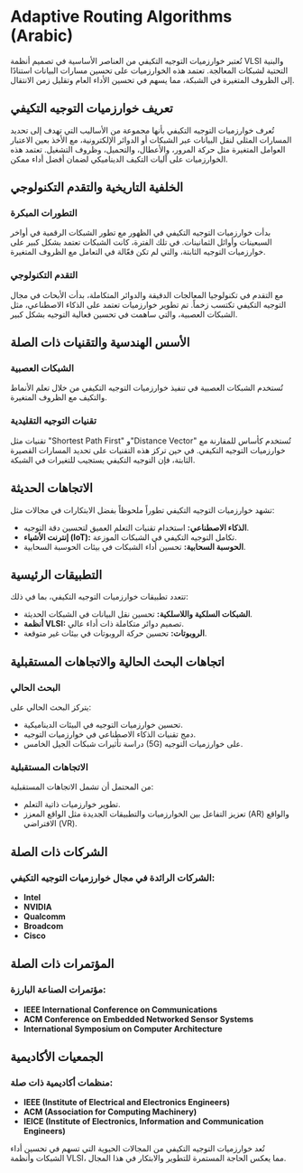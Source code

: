 # Adaptive Routing Algorithms (Arabic)

تُعتبر خوارزميات التوجيه التكيفي من العناصر الأساسية في تصميم أنظمة VLSI والبنية التحتية لشبكات المعالجة. تعتمد هذه الخوارزميات على تحسين مسارات البيانات استنادًا إلى الظروف المتغيرة في الشبكة، مما يسهم في تحسين الأداء العام وتقليل زمن الانتقال.

## تعريف خوارزميات التوجيه التكيفي

تُعرف خوارزميات التوجيه التكيفي بأنها مجموعة من الأساليب التي تهدف إلى تحديد المسارات المثلى لنقل البيانات عبر الشبكات أو الدوائر الإلكترونية، مع الأخذ بعين الاعتبار العوامل المتغيرة مثل حركة المرور، والأعطال، والتحميل، وظروف التشغيل. تعتمد هذه الخوارزميات على آليات التكيف الديناميكي لضمان أفضل أداء ممكن.

## الخلفية التاريخية والتقدم التكنولوجي

### التطورات المبكرة

بدأت خوارزميات التوجيه التكيفي في الظهور مع تطور الشبكات الرقمية في أواخر السبعينات وأوائل الثمانينات. في تلك الفترة، كانت الشبكات تعتمد بشكل كبير على خوارزميات التوجيه الثابتة، والتي لم تكن فعّالة في التعامل مع الظروف المتغيرة.

### التقدم التكنولوجي

مع التقدم في تكنولوجيا المعالجات الدقيقة والدوائر المتكاملة، بدأت الأبحاث في مجال التوجيه التكيفي تكتسب زخماً. تم تطوير خوارزميات تعتمد على الذكاء الاصطناعي، مثل الشبكات العصبية، والتي ساهمت في تحسين فعالية التوجيه بشكل كبير.

## الأسس الهندسية والتقنيات ذات الصلة

### الشبكات العصبية

تُستخدم الشبكات العصبية في تنفيذ خوارزميات التوجيه التكيفي من خلال تعلم الأنماط والتكيف مع الظروف المتغيرة.

### تقنيات التوجيه التقليدية

تقنيات مثل "Shortest Path First" و"Distance Vector" تُستخدم كأساس للمقارنة مع خوارزميات التوجيه التكيفي. في حين تركز هذه التقنيات على تحديد المسارات القصيرة الثابتة، فإن التوجيه التكيفي يستجيب للتغيرات في الشبكة.

## الاتجاهات الحديثة

تشهد خوارزميات التوجيه التكيفي تطوراً ملحوظاً بفضل الابتكارات في مجالات مثل:

- **الذكاء الاصطناعي:** استخدام تقنيات التعلم العميق لتحسين دقة التوجيه.
- **إنترنت الأشياء (IoT):** تكامل التوجيه التكيفي في الشبكات الموزعة.
- **الحوسبة السحابية:** تحسين أداء الشبكات في بيئات الحوسبة السحابية.

## التطبيقات الرئيسية

تتعدد تطبيقات خوارزميات التوجيه التكيفي، بما في ذلك:

- **الشبكات السلكية واللاسلكية:** تحسين نقل البيانات في الشبكات الحديثة.
- **أنظمة VLSI:** تصميم دوائر متكاملة ذات أداء عالي.
- **الروبوتات:** تحسين حركة الروبوتات في بيئات غير متوقعة.

## اتجاهات البحث الحالية والاتجاهات المستقبلية

### البحث الحالي

يتركز البحث الحالي على:

- تحسين خوارزميات التوجيه في البيئات الديناميكية.
- دمج تقنيات الذكاء الاصطناعي في خوارزميات التوجيه.
- دراسة تأثيرات شبكات الجيل الخامس (5G) على خوارزميات التوجيه.

### الاتجاهات المستقبلية

من المحتمل أن تشمل الاتجاهات المستقبلية:

- تطوير خوارزميات ذاتية التعلم.
- تعزيز التفاعل بين الخوارزميات والتطبيقات الجديدة مثل الواقع المعزز (AR) والواقع الافتراضي (VR).

## الشركات ذات الصلة

### الشركات الرائدة في مجال خوارزميات التوجيه التكيفي:

- **Intel**
- **NVIDIA**
- **Qualcomm**
- **Broadcom**
- **Cisco**

## المؤتمرات ذات الصلة

### مؤتمرات الصناعة البارزة:

- **IEEE International Conference on Communications**
- **ACM Conference on Embedded Networked Sensor Systems**
- **International Symposium on Computer Architecture**

## الجمعيات الأكاديمية

### منظمات أكاديمية ذات صلة:

- **IEEE (Institute of Electrical and Electronics Engineers)**
- **ACM (Association for Computing Machinery)**
- **IEICE (Institute of Electronics, Information and Communication Engineers)**

تُعد خوارزميات التوجيه التكيفي من المجالات الحيوية التي تسهم في تحسين أداء الشبكات وأنظمة VLSI، مما يعكس الحاجة المستمرة للتطوير والابتكار في هذا المجال.